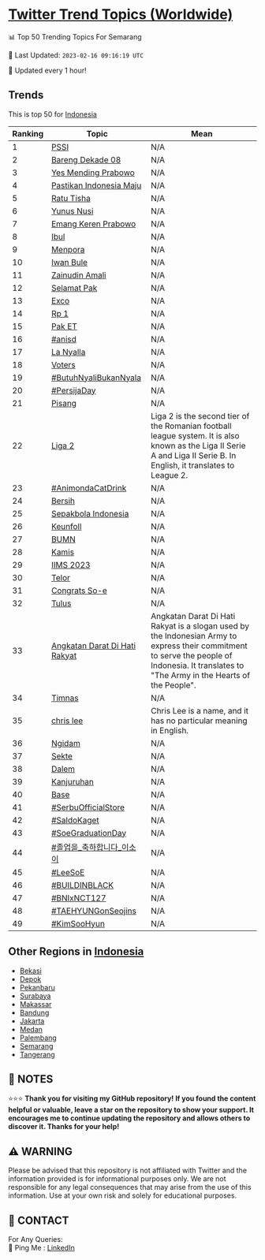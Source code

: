 [Twitter Trend Topics (Worldwide)](https://github.com/ErcinDedeoglu/Twitter-Trend-Topics)
==========


📊 Top 50 Trending Topics For Semarang

📆 Last Updated: `2023-02-16 09:16:19 UTC`

🔧 Updated every 1 hour!


## Trends

This is top 50 for [Indonesia](</Indonesia>)

| Ranking | Topic | Mean |
| ------- | ------------ | ------------ |
| 1 | [PSSI](http://twitter.com/search?q=PSSI) | N/A |
| 2 | [Bareng Dekade 08](http://twitter.com/search?q=Bareng+Dekade+08) | N/A |
| 3 | [Yes Mending Prabowo](http://twitter.com/search?q=Yes+Mending+Prabowo) | N/A |
| 4 | [Pastikan Indonesia Maju](http://twitter.com/search?q=Pastikan+Indonesia+Maju) | N/A |
| 5 | [Ratu Tisha](http://twitter.com/search?q=Ratu+Tisha) | N/A |
| 6 | [Yunus Nusi](http://twitter.com/search?q=Yunus+Nusi) | N/A |
| 7 | [Emang Keren Prabowo](http://twitter.com/search?q=Emang+Keren+Prabowo) | N/A |
| 8 | [Ibul](http://twitter.com/search?q=Ibul) | N/A |
| 9 | [Menpora](http://twitter.com/search?q=Menpora) | N/A |
| 10 | [Iwan Bule](http://twitter.com/search?q=Iwan+Bule) | N/A |
| 11 | [Zainudin Amali](http://twitter.com/search?q=Zainudin+Amali) | N/A |
| 12 | [Selamat Pak](http://twitter.com/search?q=Selamat+Pak) | N/A |
| 13 | [Exco](http://twitter.com/search?q=Exco) | N/A |
| 14 | [Rp 1](http://twitter.com/search?q=Rp+1) | N/A |
| 15 | [Pak ET](http://twitter.com/search?q=Pak+ET) | N/A |
| 16 | [#anisd](http://twitter.com/search?q=%23anisd) | N/A |
| 17 | [La Nyalla](http://twitter.com/search?q=La+Nyalla) | N/A |
| 18 | [Voters](http://twitter.com/search?q=Voters) | N/A |
| 19 | [#ButuhNyaliBukanNyala](http://twitter.com/search?q=%23ButuhNyaliBukanNyala) | N/A |
| 20 | [#PersijaDay](http://twitter.com/search?q=%23PersijaDay) | N/A |
| 21 | [Pisang](http://twitter.com/search?q=Pisang) | N/A |
| 22 | [Liga 2](http://twitter.com/search?q=Liga+2) | Liga 2 is the second tier of the Romanian football league system. It is also known as the Liga II Serie A and Liga II Serie B. In English, it translates to League 2. |
| 23 | [#AnimondaCatDrink](http://twitter.com/search?q=%23AnimondaCatDrink) | N/A |
| 24 | [Bersih](http://twitter.com/search?q=Bersih) | N/A |
| 25 | [Sepakbola Indonesia](http://twitter.com/search?q=Sepakbola+Indonesia) | N/A |
| 26 | [Keunfoll](http://twitter.com/search?q=Keunfoll) | N/A |
| 27 | [BUMN](http://twitter.com/search?q=BUMN) | N/A |
| 28 | [Kamis](http://twitter.com/search?q=Kamis) | N/A |
| 29 | [IIMS 2023](http://twitter.com/search?q=IIMS+2023) | N/A |
| 30 | [Telor](http://twitter.com/search?q=Telor) | N/A |
| 31 | [Congrats So-e](http://twitter.com/search?q=Congrats+So-e) | N/A |
| 32 | [Tulus](http://twitter.com/search?q=Tulus) | N/A |
| 33 | [Angkatan Darat Di Hati Rakyat](http://twitter.com/search?q=Angkatan+Darat+Di+Hati+Rakyat) | Angkatan Darat Di Hati Rakyat is a slogan used by the Indonesian Army to express their commitment to serve the people of Indonesia. It translates to "The Army in the Hearts of the People". |
| 34 | [Timnas](http://twitter.com/search?q=Timnas) | N/A |
| 35 | [chris lee](http://twitter.com/search?q=chris+lee) | Chris Lee is a name, and it has no particular meaning in English. |
| 36 | [Ngidam](http://twitter.com/search?q=Ngidam) | N/A |
| 37 | [Sekte](http://twitter.com/search?q=Sekte) | N/A |
| 38 | [Dalem](http://twitter.com/search?q=Dalem) | N/A |
| 39 | [Kanjuruhan](http://twitter.com/search?q=Kanjuruhan) | N/A |
| 40 | [Base](http://twitter.com/search?q=Base) | N/A |
| 41 | [#SerbuOfficialStore](http://twitter.com/search?q=%23SerbuOfficialStore) | N/A |
| 42 | [#SaldoKaget](http://twitter.com/search?q=%23SaldoKaget) | N/A |
| 43 | [#SoeGraduationDay](http://twitter.com/search?q=%23SoeGraduationDay) | N/A |
| 44 | [#졸업을_축하합니다_이소이](http://twitter.com/search?q=%23%ec%a1%b8%ec%97%85%ec%9d%84_%ec%b6%95%ed%95%98%ed%95%a9%eb%8b%88%eb%8b%a4_%ec%9d%b4%ec%86%8c%ec%9d%b4) | N/A |
| 45 | [#LeeSoE](http://twitter.com/search?q=%23LeeSoE) | N/A |
| 46 | [#BUILDINBLACK](http://twitter.com/search?q=%23BUILDINBLACK) | N/A |
| 47 | [#BNIxNCT127](http://twitter.com/search?q=%23BNIxNCT127) | N/A |
| 48 | [#TAEHYUNGonSeojins](http://twitter.com/search?q=%23TAEHYUNGonSeojins) | N/A |
| 49 | [#KimSooHyun](http://twitter.com/search?q=%23KimSooHyun) | N/A |



## Other Regions in [Indonesia](</Indonesia>)

* [Bekasi](</Indonesia/Bekasi.md>)
* [Depok](</Indonesia/Depok.md>)
* [Pekanbaru](</Indonesia/Pekanbaru.md>)
* [Surabaya](</Indonesia/Surabaya.md>)
* [Makassar](</Indonesia/Makassar.md>)
* [Bandung](</Indonesia/Bandung.md>)
* [Jakarta](</Indonesia/Jakarta.md>)
* [Medan](</Indonesia/Medan.md>)
* [Palembang](</Indonesia/Palembang.md>)
* [Semarang](</Indonesia/Semarang.md>)
* [Tangerang](</Indonesia/Tangerang.md>)



## 📝 NOTES

⭐⭐⭐ **Thank you for visiting my GitHub repository! If you found the content helpful or valuable, leave a star on the repository to show your support. It encourages me to continue updating the repository and allows others to discover it. Thanks for your help!**


## ⚠️ WARNING

Please be advised that this repository is not affiliated with Twitter and the information provided is for informational purposes only. We are not responsible for any legal consequences that may arise from the use of this information. Use at your own risk and solely for educational purposes.


## 📨 CONTACT

 For Any Queries:  
            🏓 Ping Me : [LinkedIn](https://www.linkedin.com/in/ercindedeoglu/)

